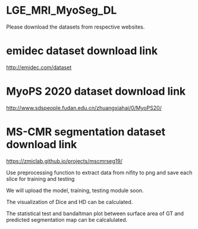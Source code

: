 # LGE_MRI_MyoSeg_DL
Please download the datasets from respective websites. 
# emidec dataset download link
http://emidec.com/dataset 

# MyoPS 2020 dataset download link
http://www.sdspeople.fudan.edu.cn/zhuangxiahai/0/MyoPS20/

# MS-CMR segmentation dataset download link
https://zmiclab.github.io/projects/mscmrseg19/

Use preprocessing function to extract data from nifity to png and save each slice for training and testing

We will upload the model, training, testing module soon.

The visualization of Dice and HD can be calculated.

The statistical test and bandaltman plot between surface area of GT and predicted segmentation map can be calcalulated.
